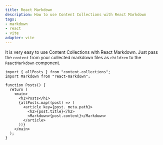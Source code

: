 ```yaml
---
title: React Markdown
description: How to use Content Collections with React Markdown
tags:
- markdown
- react
- vite
adapter: vite
---
```


It is very easy to use Content Collections with React Markdown.
Just pass the `content` from your collected markdown files as `children` to the `ReactMarkdown` component.

```tsx
import { allPosts } from "content-collections";
import Markdown from "react-markdown";

function Posts() {
  return (
    <main>
      <h1>Posts</h1>
      {allPosts.map((post) => (
        <article key={post._meta.path}>
          <h2>{post.title}</h2>
          <Markdown>{post.content}</Markdown>
        </article>
      ))}
    </main>
  );
}
```
